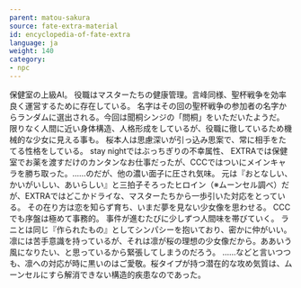 ```yaml
---
parent: matou-sakura
source: fate-extra-material
id: encyclopedia-of-fate-extra
language: ja
weight: 140
category:
- npc
---
```


保健室の上級AI。
役職はマスターたちの健康管理。言峰同様、聖杯戦争を効率良く運営するために存在している。
名字はその回の聖杯戦争の参加者の名字からランダムに選出される。今回は聞桐シンジの「問桐」をいただいたようだ。
限りなく人間に近い身体構造、人格形成をしているが、役職に徹しているため機械的な少女に見える事も。
桜本人は思慮深いが引っ込み思案で、常に相手をたてる性格をしている。
stay nightではぶっちぎりの不幸属性、
EXTRAでは保健室でお薬を渡すだけのカンタンなお仕事だったが、CCCではついにメインキャラを勝ち取った。……のだが、他の濃い面子に圧され気味。
元は『おとなしい、かいがいしい、あいらしい』と三拍子そろったヒロイン（※ムーンセル調べ）だが、EXTRAではどこかドライな、マスターたちから一歩引いた対応をとっている。
その在り方は恋を知らず育ち、いまだ夢を見ない少女像を思わせる。
CCCでも序盤は極めて事務的。
事件が進むたびに少しずつ人間味を帯びていく。
ラニとは同じ『作られたもの』としてシンパシーを抱いており、密かに仲がいい。
凛には苦手意識を持っているが、それは凛が桜の理想の少女像だから。ああいう風になりたい、と思っているから緊張してしまうのだろう。
……などと言いつつも、凛への対応が時に黒いのはご愛敬。桜タイプが持つ潜在的な攻め気質は、ムーンセルにすら解消できない構造的疾患なのであった。
